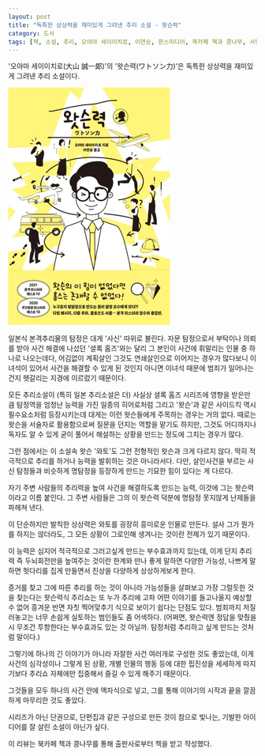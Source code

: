 ```yaml
---
layout: post
title: "독특한 상상력을 재미있게 그려낸 추리 소설 - 왓슨력"
category: 도서
tags: [책, 소설, 추리, 오야마 세이이치로, 이연승, 한스미디어, 북카페 책과 콩나무, 서평]
---
```


'오야마 세이이치로(大山 誠一郞)'의
'왓슨력(ワトソン力)'은
독특한 상상력을 재미있게 그려낸 추리 소설이다.

![표지](/images/book/watsonryoku-book-h480.jpg)

일본식 본격추리물의 탐정은 대게 '사신' 따위로 불린다.
자문 탐정으로서 부탁이나 의뢰를 받아 사건 해결에 나섰던 '셜록 홈즈'와는 달리
그 본인이 사건에 휘말리는 인물 중 하나로 나오는데다,
어김없이 계획살인 그것도 연쇄살인으로 이어지는 경우가 많다보니
이녀석이 있어서 사건을 해결할 수 있게 된 것인지
아니면 이녀석 때문에 범죄가 일어나는 건지 헷갈리는 지경에 이르렀기 때문이다.

모든 추리소설이 (특히 일본 추리소설은 더) 사실상 셜록 홈즈 시리즈에 영향을 받은만큼
탐정역을 엄청난 능력을 가진 일종의 히어로처럼 그리고
'왓슨'과 같은 사이드킥 역시 필수요소처럼 등장시키는데
대게는 이런 왓슨들에게 주목하는 경우는 거의 없다.
때로는 왓슨을 서술자로 활용함으로써 질문을 던지는 역할을 맡기도 하지만,
그것도 어디까지나 독자도 알 수 있게 굳이 풀어서 해설하는 상황을 만드는 정도에 그치는 경우가 많다.

그런 점에서는 이 소설속 왓슨 '와토'도 그런 전형적인 왓슨과 크게 다르지 않다.
딱히 적극적으로 추리를 하거나 능력을 발휘하는 것은 아니라서다.
다만, 살인사건을 부르는 사신 탐정들과 비슷하게 명탐정을 등장하게 만드는 기묘한 힘이 있다는 게 다르다.

자기 주변 사람들의 추리력을 높여 사건을 해결하도록 만드는 능력,
이것에 그는 왓슨력이라고 이름 붙인다.
그 주변 사람들은 그의 이 왓슨력 덕분에 명탐정 못지않게 난제들을 파헤쳐 낸다.

이 단순하지만 발칙한 상상력은 와토를 굉장히 흥미로운 인물로 만든다.
설사 그가 뭔가를 하지는 않더라도,
그 모든 상황이 그로인해 생겨나는 것이란 전제가 있기 때문이다.

이 능력은 심지어 적극적으로 그러고싶게 만드는 부수효과까지 있는데,
이게 단지 추리력 즉 두뇌회전만을 높여주는 것이란 한계와 만나
좋게 말하면 다양한 가능성, 나쁘게 말하면 헛다리를 집게 만들면서
진상을 다양하게 상상하게보게 한다.

증거를 찾고 그에 따른 추리를 하는 것이 아니라
가능성들을 살펴보고 가장 그럴듯한 것을 찾는다는 왓슨력식 추리쇼는
또 누가 추리에 고파 어떤 이야기를 들고나올지 예상할 수 없어 흥겨운 반면
자칫 찍어맞추기 식으로 보이기 쉽다는 단점도 있다.
범죄까지 저질러놓고는 너무 손쉽게 실토하는 범인들도 좀 어색하다.
(어쩌면, 왓슨력엔 정답을 맞췄을 시 무조건 투항한다는 부수효과도 있는 것 아닐까. 탐정처럼 추리하고 싶게 만드는 것처럼 말이다.)

그렇기에 하나의 긴 이야기가 아니라 자잘한 사건 여러개로 구성한 것도 좋았는데,
이게 사건의 심각성이나 그렇게 된 상황, 개별 인물의 행동 등에 대한 핍진성을 세세하게 따지기보다
추리쇼 자체에만 집중해서 즐길 수 있게 해주기 때문이다.

그것들을 모두 하나의 사건 안에 액자식으로 넣고,
그를 통해 이야기의 시작과 끝을 깔끔하게 마무리한 것도 좋았다.

시리즈가 아닌 단권으로, 단편집과 같은 구성으로 만든 것이 참으로 빛나는,
기발한 아이디어를 잘 살린 소설이 아닌가 싶다.



<div class="im im-info">
이 리뷰는 북카페 책과 콩나무를 통해 출판사로부터 책을 받고 작성했다.
</div>
